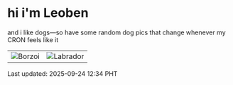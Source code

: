 # hi i'm Leoben

and i like dogs—so have some random dog pics that change whenever my CRON feels like it

|  |  |
|--------|----------|
| ![Borzoi](https://random-dog-vercel.vercel.app/api/random-borzoi?v=1758688479) | ![Labrador](https://random-dog-vercel.vercel.app/api/random-labrador?v=1758688479) |

Last updated: 2025-09-24 12:34 PHT
